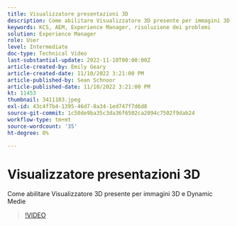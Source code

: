 ```yaml
---
title: Visualizzatore presentazioni 3D
description: Come abilitare Visualizzatore 3D presente per immagini 3D e Dynamic Medie
keywords: KCS, AEM, Experience Manager, risoluzione dei problemi
solution: Experience Manager
role: User
level: Intermediate
doc-type: Technical Video
last-substantial-update: 2022-11-10T00:00:00Z
article-created-by: Emily Geary
article-created-date: 11/10/2022 3:21:00 PM
article-published-by: Sean Schnoor
article-published-date: 11/10/2022 3:21:00 PM
kt: 11453
thumbnail: 3411103.jpeg
exl-id: 43c4f7b4-1395-46d7-8a34-1ed747f7d6d8
source-git-commit: 1c50de9ba35c3da36f6502ca2094c7502f9dab24
workflow-type: tm+mt
source-wordcount: '35'
ht-degree: 0%

---
```


# Visualizzatore presentazioni 3D

Come abilitare Visualizzatore 3D presente per immagini 3D e Dynamic Medie


>[!VIDEO](https://video.tv.adobe.com/v/3411103/?quality=12&learn=on)
